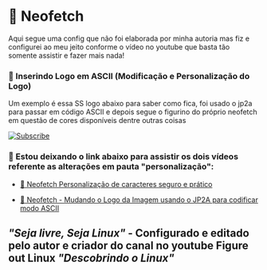 # 🔰 Neofetch
 Aqui segue uma config que não foi elaborada por minha autoria mas fiz e configurei ao meu jeito conforme o vídeo no youtube
que basta tão somente assistir e fazer mais nada!

### 🔰 Inserindo Logo em ASCII (Modificação e Personalização do Logo)
Um exemplo é essa SS logo abaixo para saber como fica, foi usado o jp2a para passar em código ASCII e depois segue o figurino
do próprio neofetch em questão de cores disponíveis dentre outras coisas

<a href="https://www.youtube.com/channel/UC_XRbJwaHSMLUZWFGndlGTQ?sub_confirmation=1"><img title="Subscribe" src="https://figureoutlinux.github.io/linux/neofetch/a.png" /></a>


 ### 🔰 Estou deixando o link abaixo para assistir os dois vídeos referente as alterações em pauta "personalização":
 
- [🔵 Neofetch Personalização de caracteres seguro e prático](https://www.youtube.com/watch?v=aXNHP30ORNM&t=29s)<br/>

- [🔵 Neofetch - Mudando o Logo da Imagem usando o JP2A para codificar modo ASCII](https://www.youtube.com/watch?v=HeJQeDi5DkQ)<br/>

## *"Seja livre, Seja Linux"* - Configurado e editado pelo autor e criador do canal no youtube Figure out Linux *"Descobrindo o Linux"*
